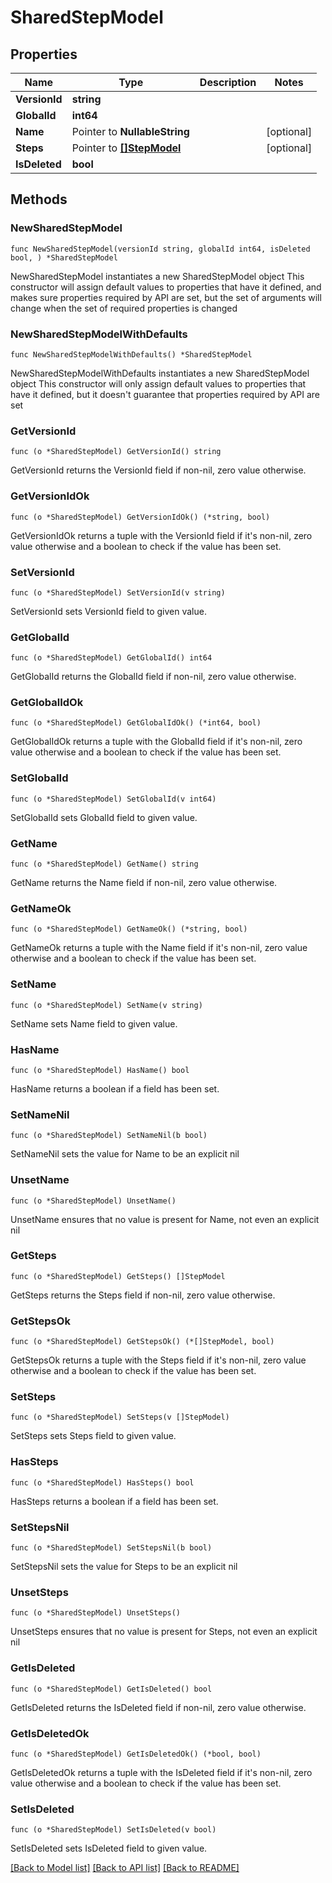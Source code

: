 # SharedStepModel

## Properties

Name | Type | Description | Notes
------------ | ------------- | ------------- | -------------
**VersionId** | **string** |  | 
**GlobalId** | **int64** |  | 
**Name** | Pointer to **NullableString** |  | [optional] 
**Steps** | Pointer to [**[]StepModel**](StepModel.md) |  | [optional] 
**IsDeleted** | **bool** |  | 

## Methods

### NewSharedStepModel

`func NewSharedStepModel(versionId string, globalId int64, isDeleted bool, ) *SharedStepModel`

NewSharedStepModel instantiates a new SharedStepModel object
This constructor will assign default values to properties that have it defined,
and makes sure properties required by API are set, but the set of arguments
will change when the set of required properties is changed

### NewSharedStepModelWithDefaults

`func NewSharedStepModelWithDefaults() *SharedStepModel`

NewSharedStepModelWithDefaults instantiates a new SharedStepModel object
This constructor will only assign default values to properties that have it defined,
but it doesn't guarantee that properties required by API are set

### GetVersionId

`func (o *SharedStepModel) GetVersionId() string`

GetVersionId returns the VersionId field if non-nil, zero value otherwise.

### GetVersionIdOk

`func (o *SharedStepModel) GetVersionIdOk() (*string, bool)`

GetVersionIdOk returns a tuple with the VersionId field if it's non-nil, zero value otherwise
and a boolean to check if the value has been set.

### SetVersionId

`func (o *SharedStepModel) SetVersionId(v string)`

SetVersionId sets VersionId field to given value.


### GetGlobalId

`func (o *SharedStepModel) GetGlobalId() int64`

GetGlobalId returns the GlobalId field if non-nil, zero value otherwise.

### GetGlobalIdOk

`func (o *SharedStepModel) GetGlobalIdOk() (*int64, bool)`

GetGlobalIdOk returns a tuple with the GlobalId field if it's non-nil, zero value otherwise
and a boolean to check if the value has been set.

### SetGlobalId

`func (o *SharedStepModel) SetGlobalId(v int64)`

SetGlobalId sets GlobalId field to given value.


### GetName

`func (o *SharedStepModel) GetName() string`

GetName returns the Name field if non-nil, zero value otherwise.

### GetNameOk

`func (o *SharedStepModel) GetNameOk() (*string, bool)`

GetNameOk returns a tuple with the Name field if it's non-nil, zero value otherwise
and a boolean to check if the value has been set.

### SetName

`func (o *SharedStepModel) SetName(v string)`

SetName sets Name field to given value.

### HasName

`func (o *SharedStepModel) HasName() bool`

HasName returns a boolean if a field has been set.

### SetNameNil

`func (o *SharedStepModel) SetNameNil(b bool)`

 SetNameNil sets the value for Name to be an explicit nil

### UnsetName
`func (o *SharedStepModel) UnsetName()`

UnsetName ensures that no value is present for Name, not even an explicit nil
### GetSteps

`func (o *SharedStepModel) GetSteps() []StepModel`

GetSteps returns the Steps field if non-nil, zero value otherwise.

### GetStepsOk

`func (o *SharedStepModel) GetStepsOk() (*[]StepModel, bool)`

GetStepsOk returns a tuple with the Steps field if it's non-nil, zero value otherwise
and a boolean to check if the value has been set.

### SetSteps

`func (o *SharedStepModel) SetSteps(v []StepModel)`

SetSteps sets Steps field to given value.

### HasSteps

`func (o *SharedStepModel) HasSteps() bool`

HasSteps returns a boolean if a field has been set.

### SetStepsNil

`func (o *SharedStepModel) SetStepsNil(b bool)`

 SetStepsNil sets the value for Steps to be an explicit nil

### UnsetSteps
`func (o *SharedStepModel) UnsetSteps()`

UnsetSteps ensures that no value is present for Steps, not even an explicit nil
### GetIsDeleted

`func (o *SharedStepModel) GetIsDeleted() bool`

GetIsDeleted returns the IsDeleted field if non-nil, zero value otherwise.

### GetIsDeletedOk

`func (o *SharedStepModel) GetIsDeletedOk() (*bool, bool)`

GetIsDeletedOk returns a tuple with the IsDeleted field if it's non-nil, zero value otherwise
and a boolean to check if the value has been set.

### SetIsDeleted

`func (o *SharedStepModel) SetIsDeleted(v bool)`

SetIsDeleted sets IsDeleted field to given value.



[[Back to Model list]](../README.md#documentation-for-models) [[Back to API list]](../README.md#documentation-for-api-endpoints) [[Back to README]](../README.md)


